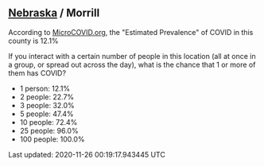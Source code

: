 
## [Nebraska](/united-states/nebraska) / Morrill

According to [MicroCOVID.org](http://microcovid.org),
the "Estimated Prevalence" of COVID in this county is 12.1%

If you interact with a certain number of people in this location
(all at once in a group, or spread out across the day), what is the chance that
1 or more of them has COVID?

- 1 person: 12.1%
- 2 people: 22.7%
- 3 people: 32.0%
- 5 people: 47.4%
- 10 people: 72.4%
- 25 people: 96.0%
- 100 people: 100.0%

Last updated: 2020-11-26 00:19:17.943445 UTC
